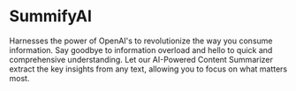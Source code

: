 # SummifyAI
Harnesses the power of OpenAI's to revolutionize the way you consume information. Say goodbye to information overload and hello to quick and comprehensive understanding. Let our AI-Powered Content Summarizer extract the key insights from any text, allowing you to focus on what matters most.
